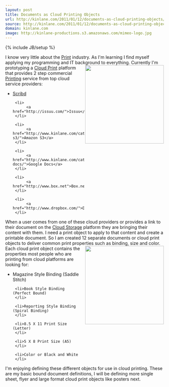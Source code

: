 ```yaml
---
layout: post
title: Documents as Cloud Printing Objects
url: http://kinlane.com/2011/01/12/documents-as-cloud-printing-objects/
source: http://kinlane.com/2011/01/12/documents-as-cloud-printing-objects/
domain: kinlane.com
image: http://kinlane-productions.s3.amazonaws.com/mimeo-logo.jpg
---
```

{% include JB/setup %}<p>
     I know very little about the <a href="http://www.kinlane.com/category/publishing/">Print</a> industry. As I'm learning I find myself applying my programming and IT background to everything. <img class="c1"
        src="http://kinlane-productions.s3.amazonaws.com/mimeo-logo.jpg"
        alt=""
        width="250"
        align="right" /> Currently I'm prototyping a <a href="http://www.kinlane.com/category/cloud-computing/cloud-print/">Cloud Print</a> platform that provides 2 step commercial <a href="http://www.kinlane.com/category/publishing/">Printing</a> service from top cloud service providers:
</p>

<ul class="mainlist">
     <li>
          <a href="http://www.scribd.com/">Scribd</a>
     </li>

     <li>
          <a href="http://issuu.com/">Issuu</a>
     </li>

     <li>
          <a href="http://www.kinlane.com/category/amazon/amazon-s3/">Amazon S3</a>
     </li>

     <li>
          <a href="http://www.kinlane.com/category/google/google-docs/">Google Docs</a>
     </li>

     <li>
          <a href="http://www.box.net">Box.net</a>
     </li>

     <li>
          <a href="http://www.dropbox.com/">Dropbox</a>
     </li>
</ul>

<p>
     When a user comes from one of these cloud providers or provides a link to their document on the <a href="http://www.kinlane.com/category/cloud-computing/cloud-storage/">Cloud Storage</a> platform they are bringing their content with them. I need a print object to apply to that content and create a printable document. So I am created 12 separate documents or cloud print objects to deliver common print properties such as binding, size and color. <img class="c1"
        src="http://kinlane-productions.s3.amazonaws.com/mimeo/book-open-pages.jpg"
        alt=""
        width="250"
        align="right" /> Each cloud print object contains the properties most people who are printing from cloud platforms are looking for:
</p>

<ul class="mainlist">
     <li>Magazine Style Binding (Saddle Stitch)
     </li>

     <li>Book Style Binding (Perfect Bound)
     </li>

     <li>Reporting Style Binding (Spiral Binding)
     </li>

     <li>8.5 X 11 Print Size (Letter)
     </li>

     <li>5 X 8 Print Size (A5)
     </li>

     <li>Color or Black and White
     </li>
</ul>

<p>
     I'm enjoying defining these different objects for use in cloud printing. These are my basic bound document definitions, I will be defining more single sheet, flyer and large format cloud print objects like posters next.
</p>